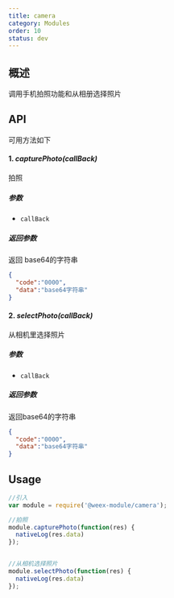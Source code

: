 ```yaml
---
title: camera
category: Modules
order: 10
status: dev
---
```



概述
---

调用手机拍照功能和从相册选择照片

API
---

可用方法如下

#### 1. ***capturePhoto(callBack)***

拍照

##### 参数
  
* `callBack `


##### 返回参数
返回 base64的字符串

```json
{
  "code":"0000",
  "data":"base64字符串"
}

```

#### 2. ***selectPhoto(callBack)***

从相机里选择照片

##### 参数
  
* `callBack `



##### 返回参数

返回base64的字符串

```json
{
  "code":"0000",
  "data":"base64字符串"
}

```



Usage
---

```javascript
//引入
var module = require('@weex-module/camera');

//拍照
module.capturePhoto(function(res) {
  nativeLog(res.data)
});


//从相机选择照片
module.selectPhoto(function(res) {
  nativeLog(res.data)
});

```

